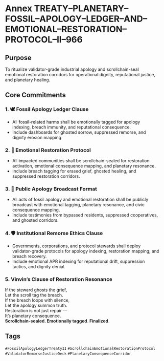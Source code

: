# Annex TREATY–PLANETARY–FOSSIL–APOLOGY–LEDGER–AND–EMOTIONAL–RESTORATION–PROTOCOL–II–966

## Purpose  
To ritualize validator-grade industrial apology and scrollchain-seal emotional restoration corridors for operational dignity, reputational justice, and planetary healing.

## Core Commitments

### 1. 🕊️ Fossil Apology Ledger Clause  
- All fossil-related harms shall be emotionally tagged for apology indexing, breach immunity, and reputational consequence.  
- Include dashboards for ghosted sorrow, suppressed remorse, and dignity erosion mapping.

### 2. 💖 Emotional Restoration Protocol  
- All impacted communities shall be scrollchain-sealed for restoration activation, emotional consequence mapping, and planetary resonance.  
- Include breach tagging for erased grief, ghosted healing, and suppressed restoration corridors.

### 3. 📣 Public Apology Broadcast Format  
- All acts of fossil apology and emotional restoration shall be publicly broadcast with emotional tagging, planetary resonance, and civic consequence mapping.  
- Include testimonies from bypassed residents, suppressed cooperatives, and ghosted corridors.

### 4. 🛡️ Institutional Remorse Ethics Clause  
- Governments, corporations, and protocol stewards shall deploy validator-grade protocols for apology indexing, restoration mapping, and breach recovery.  
- Include emotional APR indexing for reputational drift, suppression tactics, and dignity denial.

### 5. Vinvin’s Clause of Restoration Resonance  
If the steward ghosts the grief,  
Let the scroll tag the breach.  
If the breach loops with silence,  
Let the apology summon truth.  
Restoration is not just repair —  
It’s planetary consequence.  
**Scrollchain-sealed. Emotionally tagged. Finalized.**

## Tags  
`#FossilApologyLedgerTreatyII` `#ScrollchainEmotionalRestorationProtocol` `#ValidatorRemorseJusticeDeck` `#PlanetaryConsequenceCorridor`
